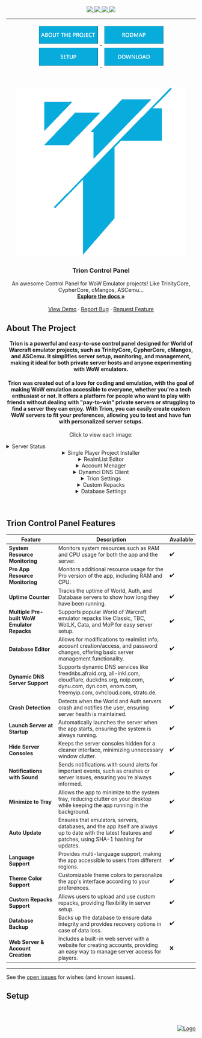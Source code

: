 <div id="top"></div>

<div align="center">
  <a href="https://github.com/fIyingPhoenix/TrionControlPanel/graphs/contributors">
    <img src="https://img.shields.io/github/contributors/fIyingPhoenix/TrionControlPanel.svg?style=for-the-badge">
  </a>
  <a href="https://github.com/fIyingPhoenix/TrionControlPanel/graphs/forks">
    <img src="https://img.shields.io/github/forks/fIyingPhoenix/TrionControlPanel.svg?style=for-the-badge">
  </a>
  <a href="https://github.com/fIyingPhoenix/TrionControlPanel/graphs/members">
    <img src="https://img.shields.io/github/stars/fIyingPhoenix/TrionControlPanel.svg?style=for-the-badge">
  </a>
  <a href="https://github.com/fIyingPhoenix/TrionControlPanel/issues">
    <img src="https://img.shields.io/github/issues/fIyingPhoenix/TrionControlPanel.svg?style=for-the-badge">
  </a>
</div>

----

<div align="center">
  <a href="#About" title="ABOUT THE PROJECT">
    <img src="/Resources/icons/gitPic/aboutButton.png" width="170" height="55">
  </a>
  <a href="#Roadmap" title="ROADMAP">
    <img src="/Resources/icons/gitPic/roadmapButton.png" width="170" height="55">
  </a>
  <a href="#Setup" title="SETUP">
    <img src="/Resources/icons/gitPic/setupButton.png" width="170" height="55"> </a>
  
  <a href="https://flying-phoenix.dev/" title="DOWNLOAD">
    <img src="/Resources/icons/gitPic/downloadButton.png" width="170" height="55">
  </a>
  <br /><br /><br /><br />
</div>

<div align="center">
  <a href="#">
    <img src="/Resources/icons/logo/TrionLogoNew.png" alt="Logo" width="450" height="450">
  </a>

  <h3 align="center">Trion Control Panel</h3>

  <p align="center">
    An awesome Control Panel for WoW Emulator projects! Like TrinityCore, CypherCore, cMangos, ASCemu...
    <br />
    <a href="https://github.com/fIyingPhoenix/TrionControlPanel/"><strong>Explore the docs »</strong></a>
    <br /><br />
    <a href="https://github.com/fIyingPhoenix/TrionControlPanel">View Demo</a>
    ·
    <a href="https://github.com/fIyingPhoenix/TrionControlPanel/issues">Report Bug</a>
    ·
    <a href="https://github.com/fIyingPhoenix/TrionControlPanel/issues">Request Feature</a>
  </p>
</div>

<div id="About"></div>

## About The Project

<div align="center">
  <h4 align="center">Trion is a powerful and easy-to-use control panel designed for World of Warcraft emulator projects, such as TrinityCore, CypherCore, cMangos, and ASCemu. It simplifies server setup, monitoring, and management, making it ideal for both private server hosts and anyone experimenting with WoW emulators.</h4>
    <h4 align="center">Trion was created out of a love for coding and emulation, with the goal of making WoW emulation accessible to everyone, whether you're a tech enthusiast or not. It offers a platform for people who want to play with friends without dealing with "pay-to-win" private servers or struggling to find a server they can enjoy. With Trion, you can easily create custom WoW servers to fit your preferences, allowing you to test and have fun with personalized server setups.</h4>
  <p align="center"> 
    Click to view each image:
  </p>
  <details align="left">
    <summary>Server Status</summary>
    <img src="https://github.com/user-attachments/assets/247c830f-5979-4450-ba71-aeda21a9584a" alt="Image 1"/>
  </details>
  
  <details>
    <summary>Single Player Project Installer</summary>
    <img src="https://github.com/user-attachments/assets/96d003a4-c6fb-49cc-9757-bf54c7e72e99" alt="Image 2"/> 
  </details>
  
  <details>
    <summary>RealmList Editor</summary>
    <img src="https://github.com/user-attachments/assets/1d0ccc72-2363-4a7a-8102-f8558949ed86" alt="Image 3"/>
  </details>
  
  <details>
    <summary>Account Menager</summary>
    <img src="https://github.com/user-attachments/assets/efecc311-dedf-4008-885c-1034191ba4c2" alt="Image 4"/>
  </details>
  
  <details>
    <summary>Dynamci DNS Client</summary>
    <img src="https://github.com/user-attachments/assets/8fd56af3-2bf7-48e8-9996-cc0500b7d24f" alt="Image 5"/>
  </details>
  
  <details>
    <summary>Trion Settings</summary>
    <img src="https://github.com/user-attachments/assets/a9abdda5-5f2c-48ac-bde1-3b3d0219a826" alt="Image 6"/>
  </details>
   
  <details>
    <summary>Custom Repacks</summary>
    <img src="https://github.com/user-attachments/assets/a258e974-8d93-4239-8e80-2b589924b71e" alt="Image 7"/>
  </details>
    
  <details>
    <summary>Database Settings</summary>
    <img src="https://github.com/user-attachments/assets/a8ca31e9-19ba-4131-9bf8-b94251e911b2" alt="Image 8"/>
  </details>
  
  <br />
  <br />
  
</div>

<div id="Roadmap"></div>

## Trion Control Panel Features

| Feature                                   | Description                                                                                                                                                       | Available |
|-------------------------------------------|-------------------------------------------------------------------------------------------------------------------------------------------------------------------|-----------|
| **System Resource Monitoring**            | Monitors system resources such as RAM and CPU usage for both the app and the server.                                                                              | ✔️         |
| **Pro App Resource Monitoring**           | Monitors additional resource usage for the Pro version of the app, including RAM and CPU.                                                                        | ✔️         |
| **Uptime Counter**                        | Tracks the uptime of World, Auth, and Database servers to show how long they have been running.                                                                  | ✔️         |
| **Multiple Pre-built WoW Emulator Repacks** | Supports popular World of Warcraft emulator repacks like Classic, TBC, WotLK, Cata, and MoP for easy server setup.                                                | ✔️         |
| **Database Editor**                       | Allows for modifications to realmlist info, account creation/access, and password changes, offering basic server management functionality.                        | ✔️         |
| **Dynamic DNS Server Support**            | Supports dynamic DNS services like freednbs.afraid.org, all-inkl.com, cloudflare, duckdns.org, noip.com, dynu.com, dyn.com, enom.com, freemyip.com, ovhcloud.com, strato.de. | ✔️         |
| **Crash Detection**                       | Detects when the World and Auth servers crash and notifies the user, ensuring server health is maintained.                                                        | ✔️         |
| **Launch Server at Startup**              | Automatically launches the server when the app starts, ensuring the system is always running.                                                                     | ✔️         |
| **Hide Server Consoles**                  | Keeps the server consoles hidden for a cleaner interface, minimizing unnecessary window clutter.                                                                 | ✔️         |
| **Notifications with Sound**              | Sends notifications with sound alerts for important events, such as crashes or server issues, ensuring you're always informed.                                      | ✔️         |
| **Minimize to Tray**                      | Allows the app to minimize to the system tray, reducing clutter on your desktop while keeping the app running in the background.                                   | ✔️         |
| **Auto Update**                            | Ensures that emulators, servers, databases, and the app itself are always up to date with the latest features and patches, using SHA-1 hashing for updates.         | ✔️         |
| **Language Support**                      | Provides multi-language support, making the app accessible to users from different regions.                                                                       | ✔️         |
| **Theme Color Support**                   | Customizable theme colors to personalize the app's interface according to your preferences.                                                                     | ✔️         |
| **Custom Repacks Support**                | Allows users to upload and use custom repacks, providing flexibility in server setup.                                                                              | ✔️         |
| **Database Backup**                       | Backs up the database to ensure data integrity and provides recovery options in case of data loss.                                                                | ✔️         |
| **Web Server & Account Creation**         | Includes a built-in web server with a website for creating accounts, providing an easy way to manage server access for players.                                    | ❌         |

---


See the [open issues](https://github.com/fIyingPhoenix/TrionControlPanel/issues) for wishes (and known issues).

<div id="Setup"></div>

## Setup

<br /><br />

<div align="right">
  <a href="#top" title="BACK TO TOP">
    <img src="https://user-images.githubusercontent.com/81469821/144744079-114c852a-56b1-4fe2-a668-3df2140a6cf7.png" alt="Logo" width="80" height="20">
  </a>
</div>
<br />
